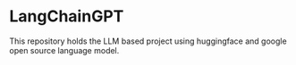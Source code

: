 # LangChainGPT
This repository holds the LLM based project using huggingface and google open source language model.
